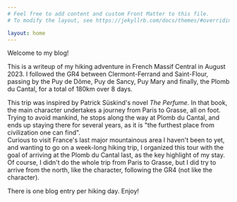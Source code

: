 ```yaml
---
# Feel free to add content and custom Front Matter to this file.
# To modify the layout, see https://jekyllrb.com/docs/themes/#overriding-theme-defaults

layout: home
---
```


Welcome to my blog!

This is a writeup of my hiking adventure in French Massif Central in August 2023.
I followed the GR4 between Clermont-Ferrand and Saint-Flour,
passing by the Puy de Dôme, Puy de Sancy, Puy Mary and finally, the Plomb du Cantal,
for a total of 180km over 8 days.

This trip was inspired by Patrick Süskind's novel _The Perfume_.
In that book, the main character undertakes a journey from Paris to Grasse, all on foot.
Trying to avoid mankind, he stops along the way at Plomb du Cantal, and ends up staying there for several years, as it is "the furthest place from civilization one can find".  
Curious to visit France's last major mountainous area I haven't been to yet, and wanting to go on a week-long hiking trip, I organized this tour with the goal of arriving at the Plomb du Cantal last, as the key highlight of my stay.
Of course, I didn't do the whole trip from Paris to Grasse, but I did try to arrive from the north, like the character, following the GR4 (not like the character).

There is one blog entry per hiking day.
Enjoy!
